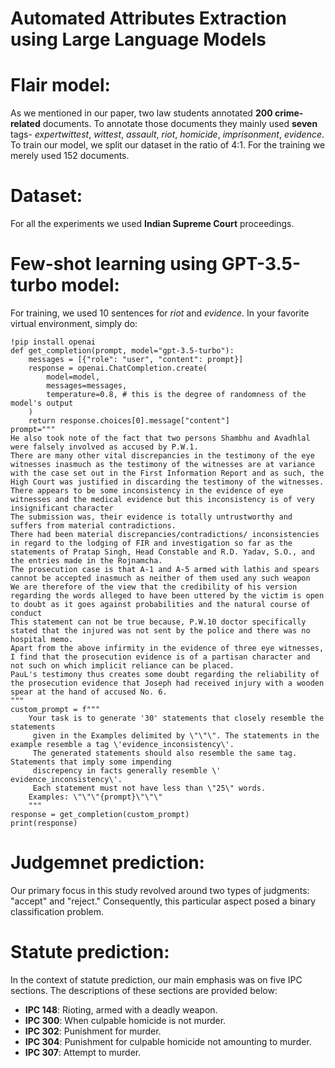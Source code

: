 # Automated Attributes Extraction using Large Language Models
# Flair model:
As we mentioned in our paper, two law students annotated **200 crime-related** documents. To annotate those documents they mainly used **seven** tags- _expertwittest_, _wittest_, _assault_, _riot_, _homicide_, _imprisonment_, _evidence_. <br>
To train our model, we split our dataset in the ratio of 4:1. For the training we merely used 152 documents. 
# Dataset:
For all the experiments we used **Indian Supreme Court** proceedings.
# Few-shot learning using GPT-3.5-turbo model:
For training, we used 10 sentences for _riot_ and _evidence_. <be>
In your favorite virtual environment, simply do:
```
!pip install openai
def get_completion(prompt, model="gpt-3.5-turbo"):
    messages = [{"role": "user", "content": prompt}]
    response = openai.ChatCompletion.create(
        model=model,
        messages=messages,
        temperature=0.8, # this is the degree of randomness of the model's output
    )
    return response.choices[0].message["content"]
prompt="""
He also took note of the fact that two persons Shambhu and Avadhlal were falsely involved as accused by P.W.1.
There are many other vital discrepancies in the testimony of the eye witnesses inasmuch as the testimony of the witnesses are at variance with the case set out in the First Information Report and as such, the High Court was justified in discarding the testimony of the witnesses.
There appears to be some inconsistency in the evidence of eye witnesses and the medical evidence but this inconsistency is of very insignificant character
The submission was, their evidence is totally untrustworthy and suffers from material contradictions.
There had been material discrepancies/contradictions/ inconsistencies in regard to the lodging of FIR and investigation so far as the statements of Pratap Singh, Head Constable and R.D. Yadav, S.O., and the entries made in the Rojnamcha.
The prosecution case is that A-1 and A-5 armed with lathis and spears cannot be accepted inasmuch as neither of them used any such weapon
We are therefore of the view that the credibility of his version regarding the words alleged to have been uttered by the victim is open to doubt as it goes against probabilities and the natural course of conduct
This statement can not be true because, P.W.10 doctor specifically stated that the injured was not sent by the police and there was no hospital memo.
Apart from the above infirmity in the evidence of three eye witnesses, I find that the prosecution evidence is of a partisan character and not such on which implicit reliance can be placed.
PauL's testimony thus creates some doubt regarding the reliability of the prosecution evidence that Joseph had received injury with a wooden spear at the hand of accused No. 6.
"""
custom_prompt = f"""
    Your task is to generate '30' statements that closely resemble the statements
     given in the Examples delimited by \"\"\". The statements in the example resemble a tag \'evidence_inconsistency\'.
     The generated statements should also resemble the same tag. Statements that imply some impending
     discrepency in facts generally resemble \' evidence_inconsistency\'.
     Each statement must not have less than \"25\" words.
    Examples: \"\"\"{prompt}\"\"\"
    """
response = get_completion(custom_prompt)
print(response)
```

# Judgemnet prediction:
Our primary focus in this study revolved around two types of judgments: "accept" and "reject." Consequently, this particular aspect posed a binary classification problem.
# Statute prediction:
In the context of statute prediction, our main emphasis was on five IPC sections. The descriptions of these sections are provided below: <br>
* **IPC 148**: Rioting, armed with a deadly weapon. <br>
* **IPC 300**: When culpable homicide is not murder. <br>
* **IPC 302**: Punishment for murder. <br>
* **IPC 304**: Punishment for culpable homicide not amounting to murder. <br>
* **IPC 307**: Attempt to murder.<br>

